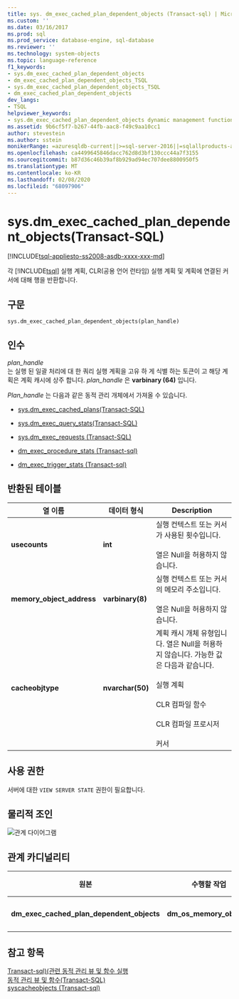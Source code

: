 ```yaml
---
title: sys. dm_exec_cached_plan_dependent_objects (Transact-sql) | Microsoft Docs
ms.custom: ''
ms.date: 03/16/2017
ms.prod: sql
ms.prod_service: database-engine, sql-database
ms.reviewer: ''
ms.technology: system-objects
ms.topic: language-reference
f1_keywords:
- sys.dm_exec_cached_plan_dependent_objects
- dm_exec_cached_plan_dependent_objects_TSQL
- sys.dm_exec_cached_plan_dependent_objects_TSQL
- dm_exec_cached_plan_dependent_objects
dev_langs:
- TSQL
helpviewer_keywords:
- sys.dm_exec_cached_plan_dependent_objects dynamic management function
ms.assetid: 9b6cf5f7-b267-44fb-aac8-f49c9aa10cc1
author: stevestein
ms.author: sstein
monikerRange: =azuresqldb-current||>=sql-server-2016||=sqlallproducts-allversions||>=sql-server-linux-2017||=azuresqldb-mi-current
ms.openlocfilehash: ca4499645846dacc762d8d3bf130ccc44a7f3155
ms.sourcegitcommit: b87d36c46b39af8b929ad94ec707dee8800950f5
ms.translationtype: MT
ms.contentlocale: ko-KR
ms.lasthandoff: 02/08/2020
ms.locfileid: "68097906"
---
```

# <a name="sysdm_exec_cached_plan_dependent_objects-transact-sql"></a>sys.dm_exec_cached_plan_dependent_objects(Transact-SQL)
[!INCLUDE[tsql-appliesto-ss2008-asdb-xxxx-xxx-md](../../includes/tsql-appliesto-ss2008-asdb-xxxx-xxx-md.md)]

  각 [!INCLUDE[tsql](../../includes/tsql-md.md)] 실행 계획, CLR(공용 언어 런타임) 실행 계획 및 계획에 연결된 커서에 대해 행을 반환합니다.  
  
## <a name="syntax"></a>구문  
  
```  
sys.dm_exec_cached_plan_dependent_objects(plan_handle)  
```  
  
## <a name="arguments"></a>인수  
*plan_handle*  
는 실행 된 일괄 처리에 대 한 쿼리 실행 계획을 고유 하 게 식별 하는 토큰이 고 해당 계획은 계획 캐시에 상주 합니다. *plan_handle* 은 **varbinary (64)** 입니다.   

*Plan_handle* 는 다음과 같은 동적 관리 개체에서 가져올 수 있습니다.  
  
-   [sys.dm_exec_cached_plans&#40;Transact-SQL&#41;](../../relational-databases/system-dynamic-management-views/sys-dm-exec-cached-plans-transact-sql.md)  
  
-   [sys.dm_exec_query_stats&#40;Transact-SQL&#41;](../../relational-databases/system-dynamic-management-views/sys-dm-exec-query-stats-transact-sql.md)  
  
-   [sys.dm_exec_requests &#40;Transact-SQL&#41;](../../relational-databases/system-dynamic-management-views/sys-dm-exec-requests-transact-sql.md)  

-   [dm_exec_procedure_stats &#40;Transact-sql&#41;](../../relational-databases/system-dynamic-management-views/sys-dm-exec-procedure-stats-transact-sql.md)  

-   [dm_exec_trigger_stats &#40;Transact-sql&#41;](../../relational-databases/system-dynamic-management-views/sys-dm-exec-trigger-stats-transact-sql.md)  
  
## <a name="table-returned"></a>반환된 테이블  
  
|열 이름|데이터 형식|Description|  
|-----------------|---------------|-----------------|  
|**usecounts**|**int**|실행 컨텍스트 또는 커서가 사용된 횟수입니다.<br /><br /> 열은 Null을 허용하지 않습니다.|  
|**memory_object_address**|**varbinary(8)**|실행 컨텍스트 또는 커서의 메모리 주소입니다.<br /><br /> 열은 Null을 허용하지 않습니다.|  
|**cacheobjtype**|**nvarchar(50)**|계획 캐시 개체 유형입니다. 열은 Null을 허용하지 않습니다. 가능한 값은 다음과 같습니다.<br /><br /> 실행 계획<br /><br /> CLR 컴파일 함수<br /><br /> CLR 컴파일 프로시저<br /><br /> 커서|  
  
## <a name="permissions"></a>사용 권한  
 서버에 대한 `VIEW SERVER STATE` 권한이 필요합니다.  
  
## <a name="physical-joins"></a>물리적 조인  
 ![관계 다이어그램](../../relational-databases/system-dynamic-management-views/media/dm-dependent-objects.gif "관계 다이어그램")  
  
## <a name="relationship-cardinalities"></a>관계 카디널리티  
  
|원본|수행할 작업|설정|관계|  
|----------|--------|--------|------------------|  
|**dm_exec_cached_plan_dependent_objects**|**dm_os_memory_objects**|**memory_object_address**|일대일|  
  
## <a name="see-also"></a>참고 항목  
 [Transact-sql&#41;&#40;관련 동적 관리 뷰 및 함수 실행](../../relational-databases/system-dynamic-management-views/execution-related-dynamic-management-views-and-functions-transact-sql.md)   
 [동적 관리 뷰 및 함수&#40;Transact-SQL&#41;](~/relational-databases/system-dynamic-management-views/system-dynamic-management-views.md)   
 [syscacheobjects &#40;Transact-sql&#41;](../../relational-databases/system-compatibility-views/sys-syscacheobjects-transact-sql.md)  
  
  
